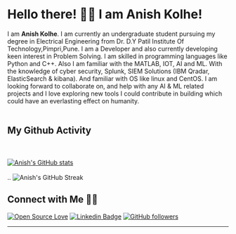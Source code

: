 # Hello there! 👋🏻 I am Anish Kolhe!

I am <b>Anish Kolhe</b>. I am currently an undergraduate student pursuing my degree in Electrical Engineering from Dr. D.Y Patil Institute Of Technology,Pimpri,Pune. I am a Developer and also currently developing keen interest in Problem Solving. I am skilled in programming languages like Python and C++. Also I am familiar with the MATLAB, IOT, AI and ML. With the knowledge of cyber security, Splunk, SIEM Solutions (IBM Qradar, ElasticSearch & kibana). And familiar with OS like linux and CentOS. I am looking forward to collaborate on, and help with any AI & ML related projects and I love exploring new tools I could contribute in building which could have an everlasting effect on humanity.
<br /><br />
## My Github Activity

<br /><br />
[![Anish's GitHub stats](https://github-readme-stats.vercel.app/api?username=AK1003018&show_icons=true&theme=dark&count_private=true&hide=stars,issues)](https://github.com/AK1003018/github-readme-stats)
<br /><br />
..
![Anish's GitHub Streak](https://github-readme-streak-stats.herokuapp.com/?user=AK1003018)
<br />
## Connect with Me 🤝🏻
[![Open Source Love](https://badges.frapsoft.com/os/v2/open-source.svg?v=103)](https://github.com/AK1003018)
[![Linkedin Badge](https://img.shields.io/badge/-Anish%20Kolhe-blue?style=social&logo=Linkedin&logoColor=blue&link=https://www.linkedin.com/in/anish-kolhe-96224a168/)](https://www.linkedin.com/in/anish-kolhe-96224a168/) [![GitHub followers](https://img.shields.io/github/followers/AK1003018?label=Follow&style=social)](https://github.com/AK1003018/?tab=follow)
<hr />
